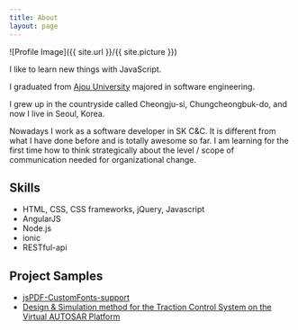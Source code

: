 ```yaml
---
title: About
layout: page
---
```

![Profile Image]({{ site.url }}/{{ site.picture }})

<p>I like to learn new things with JavaScript.</p>

<p>I graduated from <a href="http://www.ajou.ac.kr/kr/index.jsp" target="_blank">Ajou University</a> majored in software engineering.</p>

<p>I grew up in the countryside called Cheongju-si, Chungcheongbuk-do, and now I live in Seoul, Korea.</p>

<p>Nowadays I work as a software developer in SK C&C. It is different from what I have done before and is totally awesome so far. I am learning for the first time how to think strategically about the level / scope of communication needed for organizational change.</p>

<h2>Skills</h2>

<ul class="skill-list">
	<li>HTML, CSS, CSS frameworks, jQuery, Javascript</li>
	<li>AngularJS</li>
	<li>Node.js</li>
	<li>ionic</li>
	<li>RESTful-api</li>
</ul>

<h2>Project Samples</h2>

<ul>
	<li><a href="https://github.com/sphilee/jsPDF-CustomFonts-support" target="_blank">jsPDF-CustomFonts-support</a></li>	
	<li><a href="http://www.eiric.or.kr/util/pdsFileDownload.php?db=TB_PostConference2&fileName=FN_1606287085584.pdf&seq=5020" target="_blank">Design & Simulation method for the Traction Control System on the Virtual AUTOSAR Platform</a></li>
</ul>
